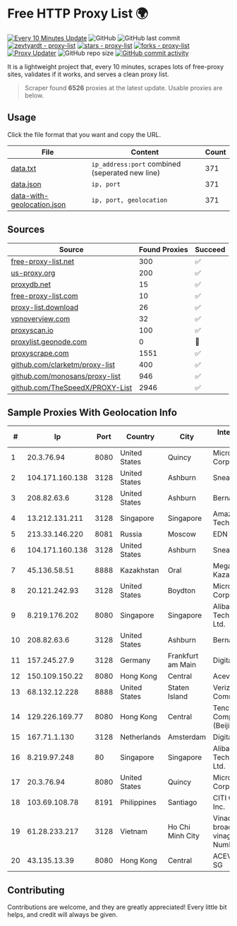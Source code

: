 
# Free HTTP Proxy List 🌍

[![Every 10 Minutes Update](https://github.com/mertguvencli/http-proxy-list/actions/workflows/main.yml/badge.svg?branch=main)](https://github.com/mertguvencli/http-proxy-list/actions/workflows/main.yml)
![GitHub](https://img.shields.io/github/license/mertguvencli/http-proxy-list)
![GitHub last commit](https://img.shields.io/github/last-commit/mertguvencli/http-proxy-list)
[![zevtyardt - proxy-list](https://img.shields.io/static/v1?label=zevtyardt&message=proxy-list&color=blue&logo=github)](https://github.com/zevtyardt/proxy-list "Go to GitHub repo")
[![stars - proxy-list](https://img.shields.io/github/stars/zevtyardt/proxy-list?style=social)](https://github.com/zevtyardt/proxy-list)
[![forks - proxy-list](https://img.shields.io/github/forks/zevtyardt/proxy-list?style=social)](https://github.com/zevtyardt/proxy-list)
[![Proxy Updater](https://github.com/zevtyardt/proxy-list/workflows/Proxy%20Updater/badge.svg)](https://github.com/zevtyardt/proxy-list/actions?query=workflow:"Proxy+Updater")
![GitHub repo size](https://img.shields.io/github/repo-size/zevtyardt/proxy-list)
[![GitHub commit activity](https://img.shields.io/github/commit-activity/m/zevtyardt/proxy-list?logo=commits)](https://github.com/zevtyardt/proxy-list/commits/main)

It is a lightweight project that, every 10 minutes, scrapes lots of free-proxy sites, validates if it works, and serves a clean proxy list.

> Scraper found **6526** proxies at the latest update. Usable proxies are below.

## Usage

Click the file format that you want and copy the URL.

|File|Content|Count|
|----|-------|-----|
|[data.txt](https://raw.githubusercontent.com/mertguvencli/http-proxy-list/main/proxy-list/data.txt)|`ip_address:port` combined (seperated new line)|371|
|[data.json](https://raw.githubusercontent.com/mertguvencli/http-proxy-list/main/proxy-list/data.json)|`ip, port`|371|
|[data-with-geolocation.json](https://raw.githubusercontent.com/mertguvencli/http-proxy-list/main/proxy-list/data-with-geolocation.json)|`ip, port, geolocation`|371|

## Sources

|Source|Found Proxies|Succeed|
|------|-------------|-------|
|[free-proxy-list.net](https://free-proxy-list.net)|300|✅|
|[us-proxy.org](https://www.us-proxy.org)|200|✅|
|[proxydb.net](http://proxydb.net)|15|✅|
|[free-proxy-list.com](https://free-proxy-list.com/?page=&port=&type%5B%5D=http&type%5B%5D=https&up_time=0&search=Search)|10|✅|
|[proxy-list.download](https://www.proxy-list.download/HTTP)|26|✅|
|[vpnoverview.com](https://vpnoverview.com/privacy/anonymous-browsing/free-proxy-servers)|32|✅|
|[proxyscan.io](https://www.proxyscan.io)|100|✅|
|[proxylist.geonode.com](https://proxylist.geonode.com/api/proxy-list?limit=300&page=1&sort_by=lastChecked&sort_type=desc&protocols=http,https)|0|🚫|
|[proxyscrape.com](https://api.proxyscrape.com/v2/?request=displayproxies&protocol=http&timeout=10000&country=all&ssl=all&anonymity=all)|1551|✅|
|[github.com/clarketm/proxy-list](https://raw.githubusercontent.com/clarketm/proxy-list/master/proxy-list-raw.txt)|400|✅|
|[github.com/monosans/proxy-list](https://raw.githubusercontent.com/monosans/proxy-list/main/proxies/http.txt)|946|✅|
|[github.com/TheSpeedX/PROXY-List](https://raw.githubusercontent.com/TheSpeedX/PROXY-List/master/http.txt)|2946|✅|


## Sample Proxies With Geolocation Info

|#|Ip|Port|Country|City|Internet Service Provider|
|-|--|----|-------|----|-------------------------|
|1|20.3.76.94|8080|United States|Quincy|Microsoft Corporation|
|2|104.171.160.138|3128|United States|Ashburn|Sneaker Server|
|3|208.82.63.6|3128|United States|Ashburn|Bernardi Sounds|
|4|13.212.131.211|3128|Singapore|Singapore|Amazon Technologies Inc.|
|5|213.33.146.220|8081|Russia|Moscow|EDN Sovintel|
|6|104.171.160.138|3128|United States|Ashburn|Sneaker Server|
|7|45.136.58.51|8888|Kazakhstan|Oral|Megahost Kazakhstan TOO|
|8|20.121.242.93|3128|United States|Boydton|Microsoft Corporation|
|9|8.219.176.202|8080|Singapore|Singapore|Alibaba (US) Technology Co., Ltd.|
|10|208.82.63.6|3128|United States|Ashburn|Bernardi Sounds|
|11|157.245.27.9|3128|Germany|Frankfurt am Main|DigitalOcean, LLC|
|12|150.109.150.22|8080|Hong Kong|Central|Aceville Pte.ltd|
|13|68.132.12.228|8888|United States|Staten Island|Verizon Communications|
|14|129.226.169.77|8080|Hong Kong|Central|Tencent Cloud Computing (Beijing) Co|
|15|167.71.1.130|3128|Netherlands|Amsterdam|DigitalOcean, LLC|
|16|8.219.97.248|80|Singapore|Singapore|Alibaba (US) Technology Co., Ltd.|
|17|20.3.76.94|8080|United States|Quincy|Microsoft Corporation|
|18|103.69.108.78|8191|Philippines|Santiago|CITI Cableworld Inc.|
|19|61.28.233.217|3128|Vietnam|Ho Chi Minh City|Vinadata broadcast via vinagame AS Number|
|20|43.135.13.39|8080|Hong Kong|Central|ACEVILLEPTELTD-SG|



## Contributing

Contributions are welcome, and they are greatly appreciated! Every
little bit helps, and credit will always be given.


